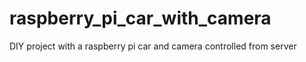 # raspberry_pi_car_with_camera
DIY project with a raspberry pi car and camera controlled from server
